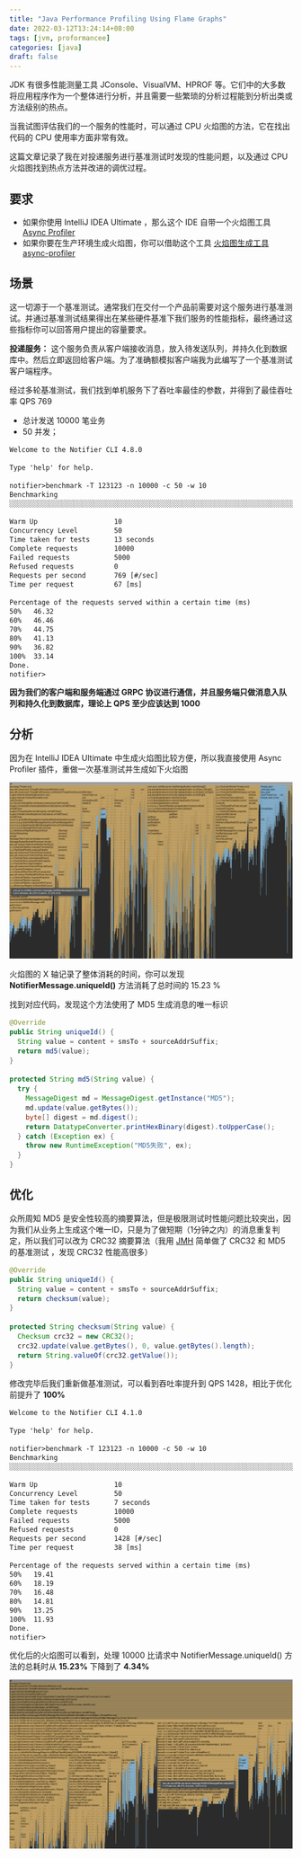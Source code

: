 ```yaml
---
title: "Java Performance Profiling Using Flame Graphs"
date: 2022-03-12T13:24:14+08:00
tags: [jvm, proformancee]
categories: [java]
draft: false
---
```


JDK 有很多性能测量工具 JConsole、VisualVM、HPROF 等。它们中的大多数将应用程序作为一个整体进行分析，并且需要一些繁琐的分析过程能到分析出类或方法级别的热点。

当我试图评估我们的一个服务的性能时，可以通过 CPU 火焰图的方法，它在找出代码的 CPU 使用率方面非常有效。

这篇文章记录了我在对投递服务进行基准测试时发现的性能问题，以及通过 CPU 火焰图找到热点方法并改进的调优过程。

## 要求

* 如果你使用 IntelliJ IDEA Ultimate ，那么这个 IDE 自带一个火焰图工具 [Async Profiler](https://www.jetbrains.com/help/idea/async-profiler.html)
* 如果你要在生产环境生成火焰图，你可以借助这个工具 [火焰图生成工具 async-profiler](https://github.com/jvm-profiling-tools/async-profiler)

## 场景

这一切源于一个基准测试。通常我们在交付一个产品前需要对这个服务进行基准测试。并通过基准测试结果得出在某些硬件基准下我们服务的性能指标，最终通过这些指标你可以回答用户提出的容量要求。

**投递服务：** 这个服务负责从客户端接收消息，放入待发送队列，并持久化到数据库中。然后立即返回给客户端。为了准确额模拟客户端我为此编写了一个基准测试客户端程序。

经过多轮基准测试，我们找到单机服务下了吞吐率最佳的参数，并得到了最佳吞吐率 QPS 769

* 总计发送 10000 笔业务
* 50 并发；

```shell
Welcome to the Notifier CLI 4.8.0

Type 'help' for help.

notifier>benchmark -T 123123 -n 10000 -c 50 -w 10
Benchmarking ░░░░░░░░░░░░░░░░░░░░░░░░░░░░░░░░░░░░░░░░░░░░░░░░░░░░░░░░░░░░░░░░░░░░░░░░░░░░░░░░░░░░░░░░░░░░░░░░░░░░░░░░░░░░░░░░░░░░░░░░░░░░░░░░░░░░░░░░░░░░░░░░░░░░░░░░░░░░░░░░░░░

Warm Up                   10
Concurrency Level         50
Time taken for tests      13 seconds
Complete requests         10000
Failed requests           5000
Refused requests          0
Requests per second       769 [#/sec]
Time per request          67 [ms]

Percentage of the requests served within a certain time (ms)
50%   46.32
60%   46.46
70%   44.75
80%   41.13
90%   36.82
100%  33.14
Done.
notifier>
```

**因为我们的客户端和服务端通过 GRPC 协议进行通信，并且服务端只做消息入队列和持久化到数据库，理论上 QPS 至少应该达到 1000**

## 分析

因为在 IntelliJ IDEA Ultimate 中生成火焰图比较方便，所以我直接使用 Async Profiler 插件，重做一次基准测试并生成如下火焰图

![notifier-cpu-flame-before](/images/posts/java/java-performance-profiling-using-flame-graphs/notifier-cpu-flame-before.png)

火焰图的 X 轴记录了整体消耗的时间，你可以发现 **NotifierMessage.uniqueId()** 方法消耗了总时间的 15.23 %

找到对应代码，发现这个方法使用了 MD5 生成消息的唯一标识

```java
@Override
public String uniqueId() {
  String value = content + smsTo + sourceAddrSuffix;
  return md5(value);
}

protected String md5(String value) {
  try {
    MessageDigest md = MessageDigest.getInstance("MD5");
    md.update(value.getBytes());
    byte[] digest = md.digest();
    return DatatypeConverter.printHexBinary(digest).toUpperCase();
  } catch (Exception ex) {
    throw new RuntimeException("MD5失败", ex);
  }
}
```

## 优化

众所周知 MD5 是安全性较高的摘要算法，但是极限测试时性能问题比较突出，因为我们从业务上生成这个唯一ID，只是为了做短期（1分钟之内）的消息重复判定，所以我们可以改为 CRC32 摘要算法（我用 [JMH](https://github.com/openjdk/jmh) 简单做了 CRC32 和 MD5 的基准测试 ，发现 CRC32 性能高很多）

```java
@Override
public String uniqueId() {
  String value = content + smsTo + sourceAddrSuffix;
  return checksum(value);
}

protected String checksum(String value) {
  Checksum crc32 = new CRC32();
  crc32.update(value.getBytes(), 0, value.getBytes().length);
  return String.valueOf(crc32.getValue());
}
```

修改完毕后我们重新做基准测试，可以看到吞吐率提升到 QPS 1428，相比于优化前提升了 **100%**

```shell
Welcome to the Notifier CLI 4.1.0

Type 'help' for help.

notifier>benchmark -T 123123 -n 10000 -c 50 -w 10
Benchmarking ░░░░░░░░░░░░░░░░░░░░░░░░░░░░░░░░░░░░░░░░░░░░░░░░░░░░░░░░░░░░░░░░░░░░░░░░░░░░░░░░░░░░░░░░░░░░░░░░░░░░░░░░░░░░░░░░░░░░░░░░░░░░░░░░░░░░░░░░░░░░░░░░░░░░░░░░░░░░░░░░░░░░░░░░░░░░░░░░░░░░░░░░░░░░░░░░░░░░░░░░░░░

Warm Up                   10
Concurrency Level         50
Time taken for tests      7 seconds
Complete requests         10000
Failed requests           5000
Refused requests          0
Requests per second       1428 [#/sec]
Time per request          38 [ms]

Percentage of the requests served within a certain time (ms)
50%   19.41
60%   18.19
70%   16.48
80%   14.81
90%   13.25
100%  11.93
Done.
notifier>
```

优化后的火焰图可以看到，处理 10000 比请求中 NotifierMessage.uniqueId() 方法的总耗时从 **15.23%** 下降到了 **4.34%**

![notifier-cpu-flame-after](/images/posts/java/java-performance-profiling-using-flame-graphs/notifier-cpu-flame-after.png)
